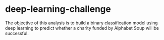 # deep-learning-challenge
The objective of this analysis is to build a binary classification model using deep learning to predict whether a charity funded by Alphabet Soup will be successful.
